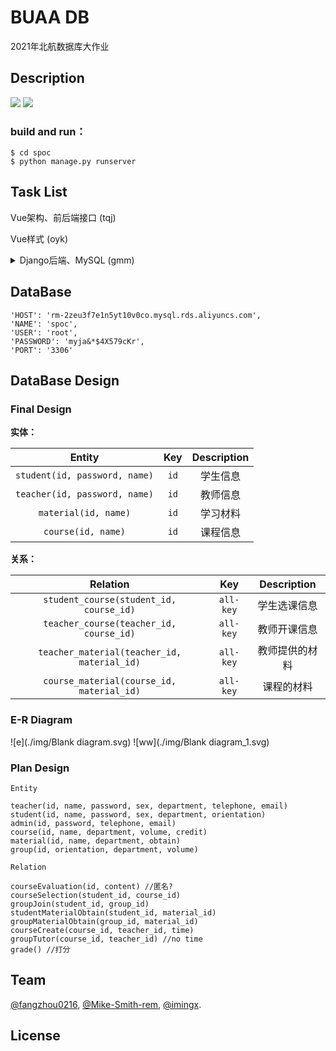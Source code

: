 # BUAA DB

2021年北航数据库大作业


## Description 
 [![](https://img.shields.io/badge/frontend-Vue.js-informational)](https://vuejs.org/)   [![](https://img.shields.io/badge/backend-Django-informational)](https://www.djangoproject.com/) 

### build and run：

```shell
$ cd spoc
$ python manage.py runserver
```

## Task List

Vue架构、前后端接口 (tqj)

Vue样式 (oyk)

<details>
<summary>Django后端、MySQL (gmm)</summary>

<br/>

- [x]  公用数据库
- [x]  转移models至pymysql

</br>
</details>

## DataBase

```
'HOST': 'rm-2zeu3f7e1n5yt10v0co.mysql.rds.aliyuncs.com',
'NAME': 'spoc',
'USER': 'root',
'PASSWORD': 'myja&*$4X579cKr',
'PORT': '3306'
```

## DataBase Design

### Final Design

**实体：**

|            Entity             | Key  | Description |
| :---------------------------: | :--: | :---------: |
| `student(id, password, name)` | `id` |  学生信息   |
| `teacher(id, password, name)` | `id` |  教师信息   |
|     `material(id, name)`      | `id` |  学习材料   |
|      `course(id, name)`       | `id` |  课程信息   |

**关系：**

|                  Relation                   |    Key    |  Description   |
| :-----------------------------------------: | :-------: | :------------: |
|   `student_course(student_id, course_id)`   | `all-key` |  学生选课信息  |
|   `teacher_course(teacher_id, course_id)`   | `all-key` |  教师开课信息  |
| `teacher_material(teacher_id, material_id)` | `all-key` | 教师提供的材料 |
|  `course_material(course_id, material_id)`  | `all-key` |   课程的材料   |

### E-R Diagram

![e](./img/Blank diagram.svg)
![ww](./img/Blank diagram_1.svg)

### Plan Design

```
Entity

teacher(id, name, password, sex, department, telephone, email)
student(id, name, password, sex, department, orientation)
admin(id, password, telephone, email)
course(id, name, department, volume, credit)
material(id, name, department, obtain)
group(id, orientation, department, volume)

Relation

courseEvaluation(id, content) //匿名?
courseSelection(student_id, course_id)
groupJoin(student_id, group_id)
studentMaterialObtain(student_id, material_id)
groupMaterialObtain(group_id, material_id)
courseCreate(course_id, teacher_id, time)
groupTutor(course_id, teacher_id) //no time
grade() //打分
```

## Team

[@fangzhou0216][tqj], [@Mike-Smith-rem][oyk], [@imingx][gmm].

## License




[tqj]: https://github.com/fangzhou0216
[oyk]: https://github.com/Mike-Smith-rem
[gmm]: https://github.com/imingx